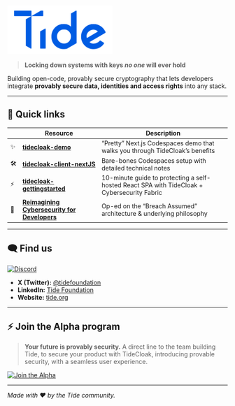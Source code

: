 <div>
  <img src="./TideLogo-Wordmark-Blue.png" alt="Tide logo" width="240"/>
</div>

> **Locking down systems with keys *no one* will ever hold**

Building open-code, provably secure cryptography that lets developers integrate **provably secure data, identities and access rights** into any stack.

---

## 🚀 Quick links

| | Resource | Description |
|---|---|---|
| ✨ | **[tidecloak-demo](https://github.com/tide-foundation/tidecloak-demo)** | “Pretty” Next.js Codespaces demo that walks you through TideCloak’s benefits |
| 🛠️ | **[tidecloak-client-nextJS](https://github.com/tide-foundation/tidecloak-client-nextJS)** | Bare-bones Codespaces setup with detailed technical notes |
| ⚡ | **[tidecloak-gettingstarted](https://github.com/tide-foundation/tidecloak-gettingstarted)** | 10-minute guide to protecting a self-hosted React SPA with TideCloak + Cybersecurity Fabric |
| 📰 | **[Reimagining Cybersecurity for Developers](https://tide.org/blog/rethinking-cybersecurity-for-developers)** | Op-ed on the “Breach Assumed” architecture & underlying philosophy |

---

## 🗨️ Find us

[![Discord](https://img.shields.io/discord/968760660659953714?label=Discord&logo=discord)](https://discord.gg/XBMd9ny2q5)

- **X (Twitter):** [@tidefoundation](https://twitter.com/tidefoundation)
- **LinkedIn:** [Tide Foundation](https://www.linkedin.com/company/tide-foundation/)
- **Website:** [tide.org](https://tide.org)

---

## ⚡️ Join the Alpha program

> **Your future is provably security.**
> A direct line to the team building Tide, to secure your product with TideCloak, introducing provable security, with a seamless user experience.

[![Join the Alpha](https://img.shields.io/badge/Join_the_Alpha-0A81C4?style=for-the-badge&logo=apachespark&logoColor=white)](https://tide.org/alpha)

---

*Made with ❤️ by the Tide community.*
